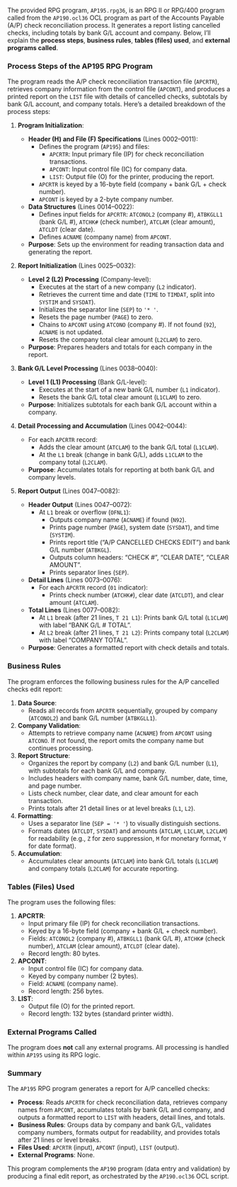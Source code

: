 The provided RPG program, `AP195.rpg36`, is an RPG II or RPG/400 program called from the `AP190.ocl36` OCL program as part of the Accounts Payable (A/P) check reconciliation process. It generates a report listing cancelled checks, including totals by bank G/L account and company. Below, I’ll explain the **process steps**, **business rules**, **tables (files) used**, and **external programs called**.

### Process Steps of the AP195 RPG Program

The program reads the A/P check reconciliation transaction file (`APCRTR`), retrieves company information from the control file (`APCONT`), and produces a printed report on the `LIST` file with details of cancelled checks, subtotals by bank G/L account, and company totals. Here’s a detailed breakdown of the process steps:

1. **Program Initialization**:
   - **Header (H) and File (F) Specifications** (Lines 0002–0011):
     - Defines the program (`AP195`) and files:
       - `APCRTR`: Input primary file (IP) for check reconciliation transactions.
       - `APCONT`: Input control file (IC) for company data.
       - `LIST`: Output file (O) for the printer, producing the report.
     - `APCRTR` is keyed by a 16-byte field (company + bank G/L + check number).
     - `APCONT` is keyed by a 2-byte company number.
   - **Data Structures** (Lines 0014–0022):
     - Defines input fields for `APCRTR`: `ATCONOL2` (company #), `ATBKGLL1` (bank G/L #), `ATCHK#` (check number), `ATCLAM` (clear amount), `ATCLDT` (clear date).
     - Defines `ACNAME` (company name) from `APCONT`.
   - **Purpose**: Sets up the environment for reading transaction data and generating the report.

2. **Report Initialization** (Lines 0025–0032):
   - **Level 2 (L2) Processing** (Company-level):
     - Executes at the start of a new company (`L2` indicator).
     - Retrieves the current time and date (`TIME` to `TIMDAT`, split into `SYSTIM` and `SYSDAT`).
     - Initializes the separator line (`SEP`) to `'* '`.
     - Resets the page number (`PAGE`) to zero.
     - Chains to `APCONT` using `ATCONO` (company #). If not found (`92`), `ACNAME` is not updated.
     - Resets the company total clear amount (`L2CLAM`) to zero.
   - **Purpose**: Prepares headers and totals for each company in the report.

3. **Bank G/L Level Processing** (Lines 0038–0040):
   - **Level 1 (L1) Processing** (Bank G/L-level):
     - Executes at the start of a new bank G/L number (`L1` indicator).
     - Resets the bank G/L total clear amount (`L1CLAM`) to zero.
   - **Purpose**: Initializes subtotals for each bank G/L account within a company.

4. **Detail Processing and Accumulation** (Lines 0042–0044):
   - For each `APCRTR` record:
     - Adds the clear amount (`ATCLAM`) to the bank G/L total (`L1CLAM`).
     - At the `L1` break (change in bank G/L), adds `L1CLAM` to the company total (`L2CLAM`).
   - **Purpose**: Accumulates totals for reporting at both bank G/L and company levels.

5. **Report Output** (Lines 0047–0082):
   - **Header Output** (Lines 0047–0072):
     - At `L1` break or overflow (`OFNL1`):
       - Outputs company name (`ACNAME`) if found (`N92`).
       - Prints page number (`PAGE`), system date (`SYSDAT`), and time (`SYSTIM`).
       - Prints report title (“A/P CANCELLED CHECKS EDIT”) and bank G/L number (`ATBKGL`).
       - Outputs column headers: “CHECK #”, “CLEAR DATE”, “CLEAR AMOUNT”.
       - Prints separator lines (`SEP`).
   - **Detail Lines** (Lines 0073–0076):
     - For each `APCRTR` record (`01` indicator):
       - Prints check number (`ATCHK#`), clear date (`ATCLDT`), and clear amount (`ATCLAM`).
   - **Total Lines** (Lines 0077–0082):
     - At `L1` break (after 21 lines, `T 21 L1`): Prints bank G/L total (`L1CLAM`) with label “BANK G/L # TOTAL”.
     - At `L2` break (after 21 lines, `T 21 L2`): Prints company total (`L2CLAM`) with label “COMPANY TOTAL”.
   - **Purpose**: Generates a formatted report with check details and totals.

### Business Rules

The program enforces the following business rules for the A/P cancelled checks edit report:
1. **Data Source**:
   - Reads all records from `APCRTR` sequentially, grouped by company (`ATCONOL2`) and bank G/L number (`ATBKGLL1`).
2. **Company Validation**:
   - Attempts to retrieve company name (`ACNAME`) from `APCONT` using `ATCONO`. If not found, the report omits the company name but continues processing.
3. **Report Structure**:
   - Organizes the report by company (`L2`) and bank G/L number (`L1`), with subtotals for each bank G/L and company.
   - Includes headers with company name, bank G/L number, date, time, and page number.
   - Lists check number, clear date, and clear amount for each transaction.
   - Prints totals after 21 detail lines or at level breaks (`L1`, `L2`).
4. **Formatting**:
   - Uses a separator line (`SEP = '* '`) to visually distinguish sections.
   - Formats dates (`ATCLDT`, `SYSDAT`) and amounts (`ATCLAM`, `L1CLAM`, `L2CLAM`) for readability (e.g., `Z` for zero suppression, `M` for monetary format, `Y` for date format).
5. **Accumulation**:
   - Accumulates clear amounts (`ATCLAM`) into bank G/L totals (`L1CLAM`) and company totals (`L2CLAM`) for accurate reporting.

### Tables (Files) Used

The program uses the following files:
1. **APCRTR**:
   - Input primary file (IP) for check reconciliation transactions.
   - Keyed by a 16-byte field (company + bank G/L + check number).
   - Fields: `ATCONOL2` (company #), `ATBKGLL1` (bank G/L #), `ATCHK#` (check number), `ATCLAM` (clear amount), `ATCLDT` (clear date).
   - Record length: 80 bytes.
2. **APCONT**:
   - Input control file (IC) for company data.
   - Keyed by company number (2 bytes).
   - Field: `ACNAME` (company name).
   - Record length: 256 bytes.
3. **LIST**:
   - Output file (O) for the printed report.
   - Record length: 132 bytes (standard printer width).

### External Programs Called

The program does **not** call any external programs. All processing is handled within `AP195` using its RPG logic.

### Summary

The `AP195` RPG program generates a report for A/P cancelled checks:
- **Process**: Reads `APCRTR` for check reconciliation data, retrieves company names from `APCONT`, accumulates totals by bank G/L and company, and outputs a formatted report to `LIST` with headers, detail lines, and totals.
- **Business Rules**: Groups data by company and bank G/L, validates company numbers, formats output for readability, and provides totals after 21 lines or level breaks.
- **Files Used**: `APCRTR` (input), `APCONT` (input), `LIST` (output).
- **External Programs**: None.

This program complements the `AP190` program (data entry and validation) by producing a final edit report, as orchestrated by the `AP190.ocl36` OCL script.